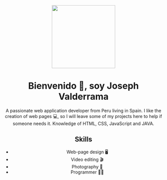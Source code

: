 <div id="header" align="center">
  <img src="https://media.giphy.com/media/o0vwzuFwCGAFO/giphy.gif" alt="" width="200">
  <h1 align="center">Bienvenido 👋, soy Joseph Valderrama</h1>
  <p align="center">A passionate web application developer from Peru living in Spain. I like the creation of web pages 💻, so I will leave some of my projects here to help if someone needs it. Knowledge of HTML, CSS, JavaScript and JAVA.</p>
  <h2>Skills</h2>
    <ul>
        <li>Web-page design 🖥️</li>
        <li>Video editing 🎬</li>
        <li>Photography 📸</li>
        <li>Programmer 👨‍💻</li>
    </ul>
</div>


<!--
**Joseph210388/Joseph210388** is a ✨ _special_ ✨ repository because its `README.md` (this file) appears on your GitHub profile.

Here are some ideas to get you started:

- 🔭 I’m currently working on ...
- 🌱 I’m currently learning ...
- 👯 I’m looking to collaborate on ...
- 🤔 I’m looking for help with ...
- 💬 Ask me about ...
- 📫 How to reach me: ...
- 😄 Pronouns: ...
- ⚡ Fun fact: ...
-->
